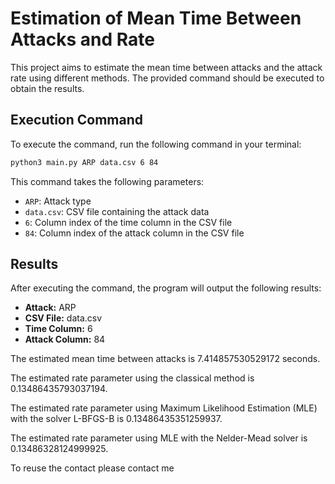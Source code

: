 # Estimation of Mean Time Between Attacks and Rate

This project aims to estimate the mean time between attacks and the attack rate using different methods. The provided command should be executed to obtain the results.

## Execution Command

To execute the command, run the following command in your terminal:

```bash
python3 main.py ARP data.csv 6 84
```

This command takes the following parameters:
- `ARP`: Attack type
- `data.csv`: CSV file containing the attack data
- `6`: Column index of the time column in the CSV file
- `84`: Column index of the attack column in the CSV file

## Results

After executing the command, the program will output the following results:

- **Attack:** ARP
- **CSV File:** data.csv
- **Time Column:** 6
- **Attack Column:** 84

The estimated mean time between attacks is 7.414857530529172 seconds.

The estimated rate parameter using the classical method is 0.13486435793037194.

The estimated rate parameter using Maximum Likelihood Estimation (MLE) with the solver L-BFGS-B is 0.13486435351259937.

The estimated rate parameter using MLE with the Nelder-Mead solver is 0.13486328124999925.

To reuse the contact please contact me

